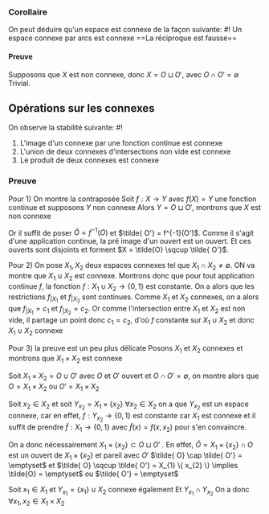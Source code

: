 ### Corollaire
On peut déduire qu'un espace est connexe de la façon suivante: #!
Un espace connexe par arcs est connexe ==La réciproque est fausse==

#### Preuve
Supposons que $X$ est non connexe, donc $X=O \sqcup O'$, avec $O \cap O' = \emptyset$ 
Trivial.


## Opérations sur les connexes
On observe la stabilité suivante: #!

1) L'image d'un connexe par une fonction continue est connexe
2) L'union de deux connexes d'intersections non vide est connexe
3) Le produit de deux connexes est connexe

### Preuve

Pour 1) On montre la contraposée
Soit $f: X \to Y$ avec $f(X) = Y$ une fonction continue et supposons $Y$ non connexe
Alors $Y = O \sqcup O'$, montrons que $X$ est non connexe

Or il suffit de poser $\tilde{O} = f^{-1}(O)$ et $\tilde{ O'} = f^{-1}(O')$. Comme il s'agit d'une application continue, la pré image d'un ouvert est un ouvert. Et ces ouverts sont disjoints et forment $X = \tilde{O} \sqcup \tilde{ O'}$.

Pour 2) On pose $X_{1}, X_{2}$ deux espaces connexes tel que $X_{1} \cap X_{2} \neq \emptyset$. ON va montre que $X_{1} \cup X_{2}$ est connexe.
Montrons donc que pour tout application continue $f$, la fonction $f: X_{1} \cup X_{2} \to \{0,1\}$ est constante.
On a alors que les restrictions $f_{|X_{1}}$ et $f_{|X_{2}}$ sont continues.
Comme $X_{1}$ et $X_{2}$ connexes, on a alors que $f_{{|X_{1}}} = c_{1}$ et $f_{{|X_{2}}} = c_{2}$. Or comme l'intersection entre $X_{1}$ et $X_{2}$ est non vide, il partage un point donc $c_{1} = c_{2}$, d'où $f$ constante sur $X_{1} \cup X_{2}$ et donc $X_{1} \cup X_{2}$ connexe

Pour 3) la preuve est un peu plus délicate
Posons $X_{1}$ et $X_{2}$ connexes et montrons que $X_{1} \times X_{2}$ est connexe

Soit $X_{1} \times X_{2} = O \cup O'$ avec $O$ et $O'$ ouvert et $O \cap O' = \emptyset$, on montre alors que $O = X_{1} \times X_{2}$ ou $O' = X_{1} \times X_{2}$

Soit $x_{2} \in X_2$ et soit $Y_{x_{2}} = X_{1} \times \{x_{2}\}$
$\forall x_{2} \in X_{2}$ on a que $Y_{x_{2}}$ est un espace connexe, car en effet, $f: Y_{{x_{2}}} \to \{0, 1\}$
est constante car $X_{1}$ est connexe et il suffit de prendre $\tilde{f}: X_{1} \to \{0, 1\}$ avec $\tilde{ f}(x) =f(x, x_{2})$ pour s'en convaincre.

On a donc nécessairement $X_{1} \times \{x_{2}\} \subset O \sqcup O'$ .
En effet, $\tilde{ O} = X_{1} \times \{ x_{2} \} \cap O$ est un ouvert de $X_{1} \times \{ x_{2} \}$ et pareil avec $O'$
$\tilde{ O} \cap \tilde{ O'} = \emptyset$ et $\tilde{ O} \sqcup \tilde{ O'} = X_{1} \{  x_{2} \} \implies \tilde{O} = \emptyset$ ou $\tilde{ O'} = \emptyset$

Soit $x_{1} \in X_{1}$ et $Y_{x_{1}} = \{ x_{1} \} \cup X_{2}$ connexe également
Et $Y_{x_{1}} \cap Y_{{x_{2}}}$
On a donc $\forall x_{1}, x_{2} \in X_{1} \times X_{2}$